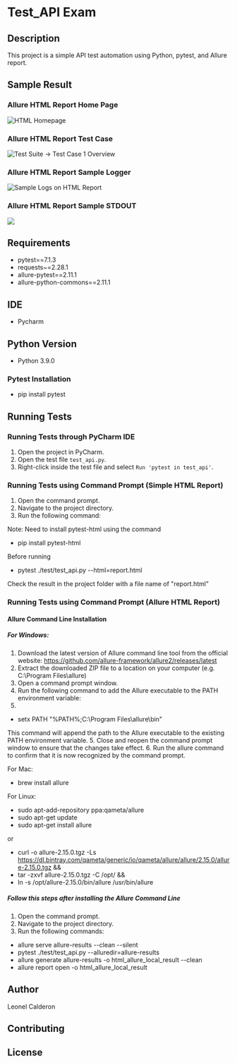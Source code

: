 # Test_API Exam

## Description

This project is a simple API test automation using Python, pytest, and Allure report. 

## Sample Result

### Allure HTML Report Home Page
<img src="https://github.com/leonelcalderontest/test_api/blob/main/screenshot_home_page_result_1.PNG" alt="HTML Homepage">



### Allure HTML Report Test Case
<img src="https://github.com/leonelcalderontest/test_api/blob/main/screenshot_test_suite_overview_result_2.PNG" alt="Test Suite -> Test Case 1 Overview">



### Allure HTML Report Sample Logger
<img src="https://github.com/leonelcalderontest/test_api/blob/main/screenshot_test_body_result_3.PNG" alt="Sample Logs on HTML Report">



### Allure HTML Report Sample STDOUT
<img src="https://github.com/leonelcalderontest/test_api/blob/main/screenshot_test_suite_overview_result_4.PNG">

## Requirements

- pytest==7.1.3
- requests~=2.28.1
- allure-pytest==2.11.1
- allure-python-commons==2.11.1

## IDE
- Pycharm
## Python Version
- Python 3.9.0

### Pytest Installation

- pip install pytest

## Running Tests

### Running Tests through PyCharm IDE

1. Open the project in PyCharm.
2. Open the test file `test_api.py`.
3. Right-click inside the test file and select `Run 'pytest in test_api'`.

### Running Tests using Command Prompt (Simple HTML Report)

1. Open the command prompt.
2. Navigate to the project directory.
3. Run the following command:

Note: Need to install pytest-html using the command 
- pip install pytest-html

Before running
- pytest ./test/test_api.py --html=report.html

Check the result in the project folder with a file name of "report.html"

### Running Tests using Command Prompt (Allure HTML Report)

#### Allure Command Line Installation

##### For Windows:

1. Download the latest version of Allure command line tool from the official website: https://github.com/allure-framework/allure2/releases/latest
2. Extract the downloaded ZIP file to a location on your computer (e.g. C:\Program Files\allure)
3. Open a command prompt window.
4. Run the following command to add the Allure executable to the PATH environment variable:
5. 
- setx PATH "%PATH%;C:\Program Files\allure\bin"

This command will append the path to the Allure executable to the existing PATH environment variable.
5. Close and reopen the command prompt window to ensure that the changes take effect.
6. Run the allure command to confirm that it is now recognized by the command prompt.

For Mac:

- brew install allure

For Linux:

- sudo apt-add-repository ppa:qameta/allure
- sudo apt-get update
- sudo apt-get install allure

or

- curl -o allure-2.15.0.tgz -Ls https://dl.bintray.com/qameta/generic/io/qameta/allure/allure/2.15.0/allure-2.15.0.tgz &&
- tar -zxvf allure-2.15.0.tgz -C /opt/ &&
- ln -s /opt/allure-2.15.0/bin/allure /usr/bin/allure


##### Follow this steps after installing the Allure Command Line

1. Open the command prompt.
2. Navigate to the project directory.
3. Run the following commands:

- allure serve allure-results --clean --silent
- pytest ./test/test_api.py --alluredir=allure-results
- allure generate allure-results -o html_allure_local_result --clean
- allure report open -o html_allure_local_result

## Author

Leonel Calderon

## Contributing


## License


